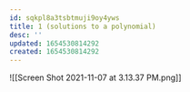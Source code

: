```yaml
---
id: sqkpl8a3tsbtmuji9oy4yws
title: 1 (solutions to a polynomial)
desc: ''
updated: 1654530814292
created: 1654530814292
---
```

![[Screen Shot 2021-11-07 at 3.13.37 PM.png]]
